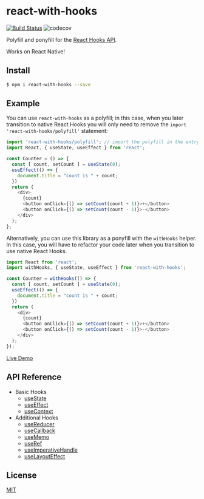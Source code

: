 # react-with-hooks

[![Build Status](https://img.shields.io/travis/yesmeck/react-with-hooks.svg?style=flat-square)](https://travis-ci.org/yesmeck/react-with-hooks)
![codecov](https://img.shields.io/codecov/c/github/yesmeck/react-with-hooks.svg?style=flat-square)

Polyfill and ponyfill for the [React Hooks API](https://reactjs.org/docs/hooks-intro.html).

Works on React Native!

## Install

```bash
$ npm i react-with-hooks --save
```

## Example

You can use `react-with-hooks` as a polyfill; in this case, when you later transition to native React Hooks you will only need to remove the `import 'react-with-hooks/polyfill'` statement:

```javascript
import 'react-with-hooks/polyfill'; // import the polyfill in the entry of your application
import React, { useState, useEffect } from 'react';

const Counter = () => {
  const [ count, setCount ] = useState(0);
  useEffect(() => {
    document.title = "count is " + count;
  })
  return (
    <div>
      {count}
      <button onClick={() => setCount(count + 1)}>+</button>
      <button onClick={() => setCount(count - 1)}>-</button>
    </div>
  );
};
```

Alternatively, you can use this library as a ponyfill with the `withHooks` helper. In this case, you will have to refactor your code later when you transition to use native React Hooks.

```javascript
import React from 'react';
import withHooks, { useState, useEffect } from 'react-with-hooks';

const Counter = withHooks(() => {
  const [ count, setCount ] = useState(0);
  useEffect(() => {
    document.title = "count is " + count;
  })
  return (
    <div>
      {count}
      <button onClick={() => setCount(count + 1)}>+</button>
      <button onClick={() => setCount(count - 1)}>-</button>
    </div>
  );
});
```

[Live Demo](https://codesandbox.io/s/olx6zp44n6)

## API Reference

- Basic Hooks
  - [useState](https://reactjs.org/docs/hooks-reference.html#usestate)
  - [useEffect](https://reactjs.org/docs/hooks-reference.html#useeffect)
  - [useContext](https://reactjs.org/docs/hooks-reference.html#usecontext)
- Additional Hooks
  - [useReducer](https://reactjs.org/docs/hooks-reference.html#usereducer)
  - [useCallback](https://reactjs.org/docs/hooks-reference.html#usecallback)
  - [useMemo](https://reactjs.org/docs/hooks-reference.html#usememo)
  - [useRef](https://reactjs.org/docs/hooks-reference.html#useref)
  - [useImperativeHandle](https://reactjs.org/docs/hooks-reference.html#useimperativehandle)
  - [useLayoutEffect](https://reactjs.org/docs/hooks-reference.html#uselayouteffect)


## License

[MIT](./LICENSE)
